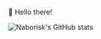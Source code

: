 👋 Hello there!

![Naborisk's GitHub stats](https://github-readme-stats.vercel.app/api?username=naborisk&show_icons=true&theme=tokyonight) 

<!---
naborisk/naborisk is a ✨ special ✨ repository because its `README.md` (this file) appears on your GitHub profile.
You can click the Preview link to take a look at your changes.
--->

